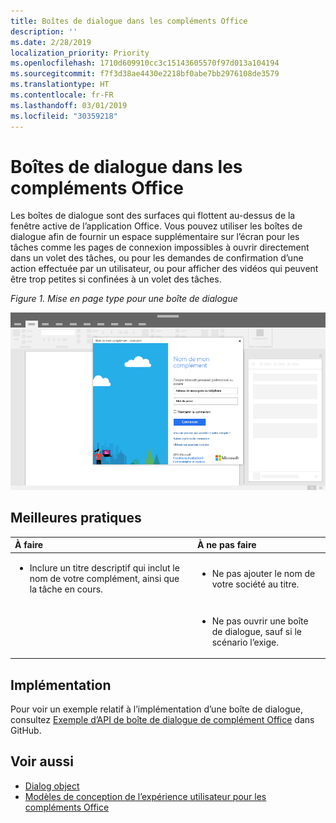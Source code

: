 ```yaml
---
title: Boîtes de dialogue dans les compléments Office
description: ''
ms.date: 2/28/2019
localization_priority: Priority
ms.openlocfilehash: 1710d609910cc3c15143605570f97d013a104194
ms.sourcegitcommit: f7f3d38ae4430e2218bf0abe7bb2976108de3579
ms.translationtype: HT
ms.contentlocale: fr-FR
ms.lasthandoff: 03/01/2019
ms.locfileid: "30359218"
---
```

# <a name="dialog-boxes-in-office-add-ins"></a>Boîtes de dialogue dans les compléments Office
 
Les boîtes de dialogue sont des surfaces qui flottent au-dessus de la fenêtre active de l’application Office. Vous pouvez utiliser les boîtes de dialogue afin de fournir un espace supplémentaire sur l’écran pour les tâches comme les pages de connexion impossibles à ouvrir directement dans un volet des tâches, ou pour les demandes de confirmation d’une action effectuée par un utilisateur, ou pour afficher des vidéos qui peuvent être trop petites si confinées à un volet des tâches.

*Figure 1. Mise en page type pour une boîte de dialogue*

![Exemple d’image affichant une mise en page par défaut pour une boîte de dialogue](../images/overview-with-app-dialog.png)

## <a name="best-practices"></a>Meilleures pratiques

|**À faire**|**À ne pas faire**|
|:-----|:--------|
|<ul><li>Inclure un titre descriptif qui inclut le nom de votre complément, ainsi que la tâche en cours.</li></ul>|<ul><li>Ne pas ajouter le nom de votre société au titre.</li></ul>|
||<ul><li>Ne pas ouvrir une boîte de dialogue, sauf si le scénario l’exige.</li></ul>|

## <a name="implementation"></a>Implémentation

Pour voir un exemple relatif à l’implémentation d’une boîte de dialogue, consultez [Exemple d’API de boîte de dialogue de complément Office](https://github.com/OfficeDev/Office-Add-in-Dialog-API-Simple-Example) dans GitHub.

## <a name="see-also"></a>Voir aussi

- [Dialog object](https://docs.microsoft.com/javascript/api/office/office.dialog)
- [Modèles de conception de l’expérience utilisateur pour les compléments Office](../design/ux-design-pattern-templates.md)


